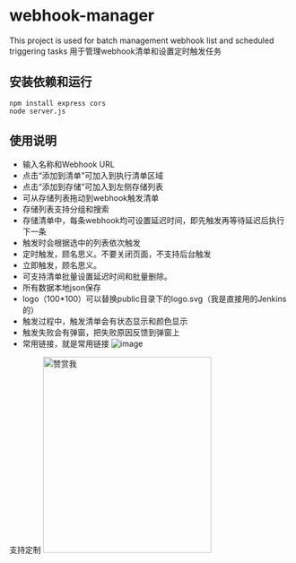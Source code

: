 # webhook-manager
This project is used for batch management webhook list and scheduled triggering tasks 
用于管理webhook清单和设置定时触发任务

## 安装依赖和运行
```
npm install express cors
node server.js
```
## 使用说明
- 输入名称和Webhook URL
- 点击“添加到清单”可加入到执行清单区域
- 点击“添加到存储”可加入到左侧存储列表
- 可从存储列表拖动到webhook触发清单
- 存储列表支持分组和搜索
- 存储清单中，每条webhook均可设置延迟时间，即先触发再等待延迟后执行下一条
- 触发时会根据选中的列表依次触发
- 定时触发，顾名思义。不要关闭页面，不支持后台触发
- 立即触发，顾名思义。
- 可支持清单批量设置延迟时间和批量删除。
- 所有数据本地json保存
- logo（100*100）可以替换public目录下的logo.svg（我是直接用的Jenkins的）
- 触发过程中，触发清单会有状态显示和颜色显示
- 触发失败会有弹窗，把失败原因反馈到弹窗上
- 常用链接，就是常用链接
![image](https://github.com/user-attachments/assets/b631d2f1-139b-425d-ab05-afcac8c9cc3e)

支持定制
<img src="https://github.com/user-attachments/assets/f5c5fa49-670e-46d5-b108-6d97c4489912" alt="赞赏我" width="300" height="350">
